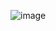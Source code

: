![image](https://github.com/SagarWagdare/Brand-Page/assets/122525256/27526317-031b-444a-b8f3-b5edd7c0cf01)
